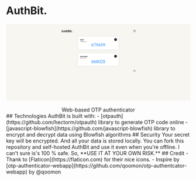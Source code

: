 ﻿# AuthBit.
![](src/img/screenshot.png)
<center>Web-based OTP authenticator</center>
## Technologies
AuthBit is built with: 
 - [otpauth](https://github.com/hectorm/otpauth) library to generate OTP code online
 - [javascript-blowfish](https://github.com/javascript-blowfish) library to encrypt and decrypt data using Blowfish algorithms
 ## Security
 Your secret key will be encrypted. And all your data is stored locally. 
You can fork this repository and self-hosted AuthBit and use it even when you're offline.
I can't sure is's 100 % safe. So, **USE IT AT YOUR OWN RISK.**
## Credit
 - Thank to [Flaticon](https://flaticon.com) for their nice icons.
 - Inspire by [otp-authenticator-webapp](https://github.com/qoomon/otp-authentcator-webapp) by @qoomon

